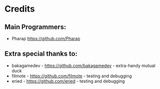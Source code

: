 # Credits

## Main Programmers:

- Pharap https://github.com/Pharap

## Extra special thanks to:

- bakagamedev - https://github.com/bakagamedev - extra-handy mutual duck
- filmote - https://github.com/filmote - testing and debugging
- eried - https://github.com/eried - testing and debugging

